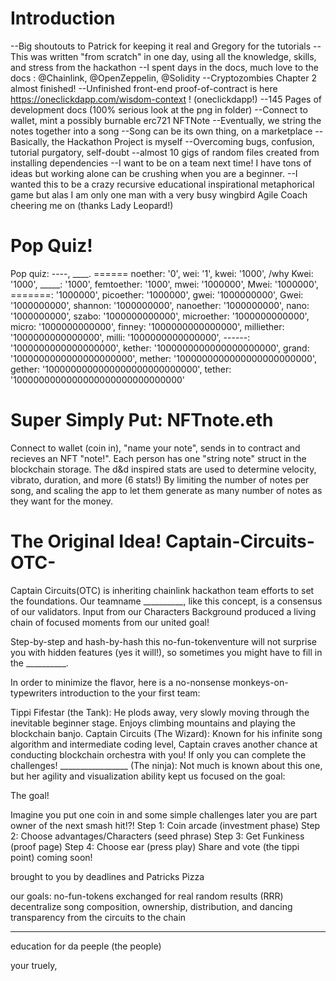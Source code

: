 # Introduction
--Big shoutouts to Patrick for keeping it real and Gregory for the tutorials
--This was written "from scratch" in one day, using all the knowledge, skills, and stress from the hackathon
--I spent days in the docs, much love to the docs : @Chainlink, @OpenZeppelin, @Solidity
--Cryptozombies Chapter 2 almost finished!
--Unfinished front-end proof-of-contract is here https://oneclickdapp.com/wisdom-context ! (oneclickdapp!)
--145 Pages of development docs (100% serious look at the png in folder)
--Connect to wallet, mint a possibly burnable erc721 NFTNote
--Eventually, we string the notes together into a song
--Song can be its own thing, on a marketplace
--Basically, the Hackathon Project is myself
--Overcoming bugs, confusion, tutorial purgatory, self-doubt
--almost 10 gigs of random files created from installing dependencies
--I want to be on a team next time!  I have tons of ideas but working alone can be crushing when you are a beginner.
--I wanted this to be a crazy recursive educational inspirational metaphorical game but alas I am only one man with a very busy wingbird Agile Coach cheering me on (thanks Lady Leopard!)

# Pop Quiz!
Pop quiz: ----, ____. ======
      noether: '0',
      wei: '1',
      kwei: '1000',   /why
      Kwei: '1000',
      _____: '1000',
      femtoether: '1000',
      mwei: '1000000',
      Mwei: '1000000',
      =======: '1000000',
      picoether: '1000000',
      gwei: '1000000000',
      Gwei: '1000000000',
      shannon: '1000000000',
      nanoether: '1000000000',
      nano: '1000000000',
      szabo: '1000000000000',
      microether: '1000000000000',
      micro: '1000000000000',
      finney: '1000000000000000',
      milliether: '1000000000000000',
      milli: '1000000000000000',
      ------: '1000000000000000000',
      kether: '1000000000000000000000',
      grand: '1000000000000000000000',
      mether: '1000000000000000000000000',
      gether: '1000000000000000000000000000',
      tether: '1000000000000000000000000000000'

# Super Simply Put: NFTnote.eth
Connect to wallet (coin in), "name your note", sends in to contract and recieves an NFT "note!". 
Each person has one "string note" struct in the blockchain storage.  The d&d inspired stats are used to determine
velocity, vibrato, duration, and more (6 stats!)
By limiting the number of notes per song, and scaling the app to let them generate as many number of notes as they want for the money.

# The Original Idea! Captain-Circuits-OTC-
Captain Circuits(OTC) is inheriting chainlink hackathon team efforts to set the foundations.  Our teamname __________, like this concept, is a consensus of our validators. Input from our Characters Background produced a living chain of focused moments from our united goal!

Step-by-step and hash-by-hash this no-fun-tokenventure will not surprise you with hidden features (yes it will!), so sometimes you might have to fill in the __________. 

In order to minimize the flavor, here is a no-nonsense monkeys-on-typewriters introduction to the your first team: 

Tippi Fifestar (the Tank): He plods away, very slowly moving through the inevitable beginner stage.  Enjoys climbing mountains and playing the blockchain banjo.
Captain Circuits (The Wizard): Known for his infinite song algorithm and intermediate coding level, Captain craves another chance at conducting blockchain orchestra with you! If only you can complete the challenges!
_________________ (The ninja): Not much is known about this one, but her agility and visualization ability kept us focused on the goal: 

The goal!

  Imagine you put one coin in and some simple challenges later you are part owner of the next smash hit!?! 
    Step 1: Coin arcade (investment phase)
    Step 2: Choose advantages/Characters (seed phrase)
    Step 3: Get Funkiness (proof page)
    Step 4: Choose ear (press play)
Share and vote (the tippi point) coming soon!

brought to you by deadlines and Patricks Pizza

our goals:
no-fun-tokens exchanged for real random results (RRR)
decentralize song composition, ownership, distribution, and dancing
transparency from the circuits to the chain
__________________________________________
education for da peeple (the people)

your truely,


